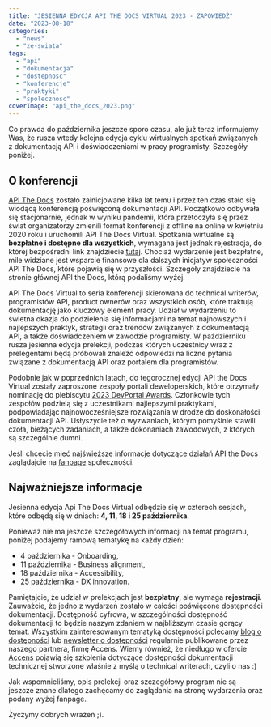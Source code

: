 ```yaml
---
title: "JESIENNA EDYCJA API THE DOCS VIRTUAL 2023 - ZAPOWIEDŹ"
date: "2023-08-18"
categories: 
  - "news"
  - "ze-swiata"
tags: 
  - "api"
  - "dokumentacja"
  - "dostepnosc"
  - "konferencje"
  - "praktyki"
  - "spolecznosc"
coverImage: "api_the_docs_2023.png"
---
```


Co prawda do października jeszcze sporo czasu, ale już teraz informujemy Was, że rusza wtedy kolejna edycja cyklu wirtualnych spotkań związanych z dokumentacją API i doświadczeniami w pracy programisty. Szczegóły poniżej.

## O konferencji

[API The Docs](https://apithedocs.org/) zostało zainicjowane kilka lat temu i przez ten czas stało się wiodącą konferencją poświęconą dokumentacji API. Początkowo odbywała się stacjonarnie, jednak w wyniku pandemii, która przetoczyła się przez świat organizatorzy zmienili format konferencji z offline na online w kwietniu 2020 roku i uruchomili API The Docs Virtual. Spotkania wirtualne są **bezpłatne i dostępne dla wszystkich**, wymagana jest jednak rejestracja, do której bezpośredni link znajdziecie [tutaj](https://www.eventbrite.com/e/showcase-your-developer-portal-online-series-tickets-684667267227). Chociaż wydarzenie jest bezpłatne, mile widziane jest wsparcie finansowe dla dalszych inicjatyw społeczności API The Docs, które pojawią się w przyszłości. Szczegóły znajdziecie na stronie głównej API the Docs, którą podaliśmy wyżej.

API The Docs Virtual to seria konferencji skierowana do technical writerów, programistów API, product ownerów oraz wszystkich osób, które traktują dokumentację jako kluczowy element pracy. Udział w wydarzeniu to świetna okazja do podzielenia się informacjami na temat najnowszych i najlepszych praktyk, strategii oraz trendów związanych z dokumentacją API, a także doświadczeniem w zawodzie programisty. W październiku rusza jesienna edycja prelekcji, podczas których uczestnicy wraz z prelegentami będą próbowali znaleźć odpowiedzi na liczne pytania związane z dokumentacją API oraz portalem dla programistów.

Podobnie jak w poprzednich latach, do tegorocznej edycji API the Docs Virtual zostały zaproszone zespoły portali deweloperskich, które otrzymały nominację do plebiscytu [2023 DevPortal Awards](https://devportalawards.org/nominees). Członkowie tych zespołów podzielą się z uczestnikami najlepszymi praktykami, podpowiadając najnowocześniejsze rozwiązania w drodze do doskonałości dokumentacji API. Usłyszycie też o wyzwaniach, którym pomyślnie stawili czoła, bieżących zadaniach, a także dokonaniach zawodowych, z których są szczególnie dumni.

Jeśli chcecie mieć najświeższe informacje dotyczące działań API the Docs zaglądajcie na [fanpage](https://www.facebook.com/APItheDocsConferences) społeczności.

## Najważniejsze informacje

Jesienna edycja Api The Docs Virtual odbędzie się w czterech sesjach, które odbędą się w dniach: **4, 11, 18 i 25 października**.

Ponieważ nie ma jeszcze szczegółowych informacji na temat programu, poniżej podajemy ramową tematykę na każdy dzień:

- 4 października - Onboarding,
- 11 października - Business alignment,
- 18 października - Accessibility,
- 25 października - DX innovation.

Pamiętajcie, że udział w prelekcjach jest **bezpłatny**, ale wymaga **rejestracji**. Zauważcie, że jedno z wydarzeń zostało w całości poświęcone dostępności dokumentacji. Dostępność cyfrowa, w szczególności dostępność dokumentacji to będzie naszym zdaniem w najbliższym czasie gorący temat. Wszystkim zainteresowanym tematyką dostępności polecamy [blog o dostępności](https://accens.pl/blog/pl/) lub [newsletter o dostępności](https://accens.pl/newsletter/) regularnie publikowane przez naszego partnera, firmę Accens. Wiemy również, że niedługo w ofercie [Accens](https://accens.pl/) pojawią się szkolenia dotyczące dostępności dokumentacji technicznej stworzone właśnie z myślą o technical writerach, czyli o nas :)

Jak wspomnieliśmy, opis prelekcji oraz szczegółowy program nie są jeszcze znane dlatego zachęcamy do zaglądania na stronę wydarzenia oraz podany wyżej fanpage.

Życzymy dobrych wrażeń ;).
